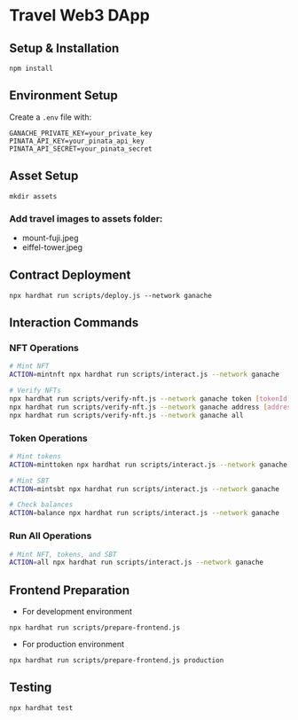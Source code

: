 # Travel Web3 DApp

## Setup & Installation
```
npm install
```

## Environment Setup
Create a `.env` file with:
```
GANACHE_PRIVATE_KEY=your_private_key
PINATA_API_KEY=your_pinata_api_key
PINATA_API_SECRET=your_pinata_secret
```

## Asset Setup
```
mkdir assets
```

### Add travel images to assets folder:
- mount-fuji.jpeg
- eiffel-tower.jpeg

## Contract Deployment
```
npx hardhat run scripts/deploy.js --network ganache
```

## Interaction Commands

### NFT Operations
```bash
# Mint NFT
ACTION=mintnft npx hardhat run scripts/interact.js --network ganache

# Verify NFTs
npx hardhat run scripts/verify-nft.js --network ganache token [tokenId]
npx hardhat run scripts/verify-nft.js --network ganache address [address]
npx hardhat run scripts/verify-nft.js --network ganache all
```

### Token Operations
```bash
# Mint tokens
ACTION=minttoken npx hardhat run scripts/interact.js --network ganache

# Mint SBT
ACTION=mintsbt npx hardhat run scripts/interact.js --network ganache

# Check balances
ACTION=balance npx hardhat run scripts/interact.js --network ganache
```

### Run All Operations
```bash
# Mint NFT, tokens, and SBT
ACTION=all npx hardhat run scripts/interact.js --network ganache
```

## Frontend Preparation
- For development environment
```
npx hardhat run scripts/prepare-frontend.js 
```

- For production environment
```
npx hardhat run scripts/prepare-frontend.js production
```

## Testing
```
npx hardhat test
```